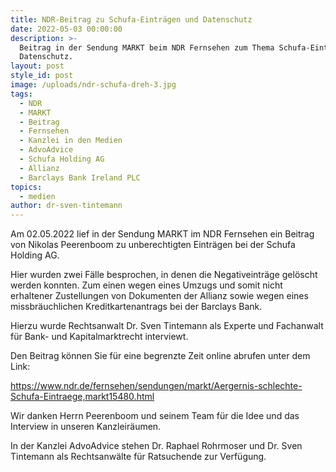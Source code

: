 ```yaml
---
title: NDR-Beitrag zu Schufa-Einträgen und Datenschutz
date: 2022-05-03 00:00:00
description: >-
  Beitrag in der Sendung MARKT beim NDR Fernsehen zum Thema Schufa-Einträge und
  Datenschutz.
layout: post
style_id: post
image: /uploads/ndr-schufa-dreh-3.jpg
tags:
  - NDR
  - MARKT
  - Beitrag
  - Fernsehen
  - Kanzlei in den Medien
  - AdvoAdvice
  - Schufa Holding AG
  - Allianz
  - Barclays Bank Ireland PLC
topics:
  - medien
author: dr-sven-tintemann
---
```

Am 02.05.2022 lief in der Sendung MARKT im NDR Fernsehen ein Beitrag von Nikolas Peerenboom zu unberechtigten Einträgen bei der Schufa Holding AG.&nbsp;

Hier wurden zwei Fälle besprochen, in denen die Negativeinträge gelöscht werden konnten. Zum einen wegen eines Umzugs und somit nicht erhaltener Zustellungen von Dokumenten der Allianz sowie wegen eines missbräuchlichen Kreditkartenantrags bei der Barclays Bank.

Hierzu wurde Rechtsanwalt Dr. Sven Tintemann als Experte und Fachanwalt für Bank- und Kapitalmarktrecht interviewt.&nbsp;

Den Beitrag können Sie für eine begrenzte Zeit online abrufen unter dem Link:

https://www.ndr.de/fernsehen/sendungen/markt/Aergernis-schlechte-Schufa-Eintraege,markt15480.html

Wir danken Herrn Peerenboom und seinem Team für die Idee und das Interview in unseren Kanzleiräumen.&nbsp;

In der Kanzlei AdvoAdvice stehen Dr. Raphael Rohrmoser und Dr. Sven Tintemann als Rechtsanwälte für Ratsuchende zur Verfügung.&nbsp;

&nbsp; &nbsp;
